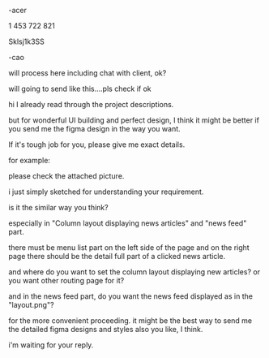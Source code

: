 -acer

1 453 722 821 

Sklsj1k3SS

-cao

will process here including chat with client, ok?

will going to send like this....pls check if ok

hi
I already read through the project descriptions.

but for wonderful UI building and perfect design, I think it might be better if you send me the figma design in the way you want.

If it's tough job for you, please give me exact details.

for example:

please check the attached picture.

i just simply sketched for understanding your requirement.

is it the similar way you think?

especially in "Column layout displaying news articles" and "news feed" part.

there must be menu list part on the left side of the page and on the right page there should be the detail full part of a clicked news article.

and where do you want to set the column layout displaying new articles? or you want other routing page for it?

and in the news feed part, do you want the news feed displayed as in the "layout.png"?

for the more convenient proceeding. it might be the best way to send me the detailed figma designs and styles also you like, I think.

i'm waiting for your reply.

